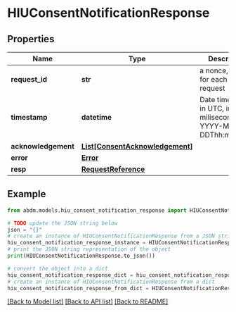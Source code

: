 # HIUConsentNotificationResponse


## Properties

Name | Type | Description | Notes
------------ | ------------- | ------------- | -------------
**request_id** | **str** | a nonce, unique for each HTTP request | 
**timestamp** | **datetime** | Date time format in UTC, includes miliseconds YYYY-MM-DDThh:mm:ss.vZ | 
**acknowledgement** | [**List[ConsentAcknowledgement]**](ConsentAcknowledgement.md) |  | [optional] 
**error** | [**Error**](Error.md) |  | [optional] 
**resp** | [**RequestReference**](RequestReference.md) |  | 

## Example

```python
from abdm.models.hiu_consent_notification_response import HIUConsentNotificationResponse

# TODO update the JSON string below
json = "{}"
# create an instance of HIUConsentNotificationResponse from a JSON string
hiu_consent_notification_response_instance = HIUConsentNotificationResponse.from_json(json)
# print the JSON string representation of the object
print(HIUConsentNotificationResponse.to_json())

# convert the object into a dict
hiu_consent_notification_response_dict = hiu_consent_notification_response_instance.to_dict()
# create an instance of HIUConsentNotificationResponse from a dict
hiu_consent_notification_response_from_dict = HIUConsentNotificationResponse.from_dict(hiu_consent_notification_response_dict)
```
[[Back to Model list]](../README.md#documentation-for-models) [[Back to API list]](../README.md#documentation-for-api-endpoints) [[Back to README]](../README.md)


